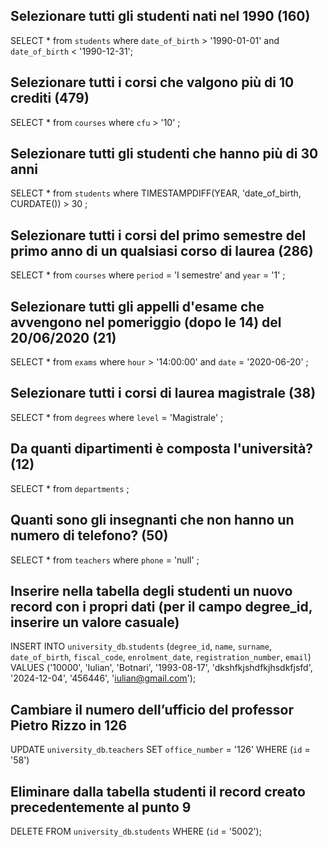 ## Selezionare tutti gli studenti nati nel 1990 (160)
SELECT *
from `students`
where `date_of_birth` > '1990-01-01'
and `date_of_birth` < '1990-12-31';



## Selezionare tutti i corsi che valgono più di 10 crediti (479)
SELECT *
from `courses`
where `cfu` > '10'
;


## Selezionare tutti gli studenti che hanno più di 30 anni


SELECT *
from `students`
where TIMESTAMPDIFF(YEAR, 'date_of_birth, CURDATE()) > 30
;

## Selezionare tutti i corsi del primo semestre del primo anno di un qualsiasi corso di laurea (286)

SELECT *
from `courses`
where `period` = 'I semestre'
and `year` = '1'
;

## Selezionare tutti gli appelli d'esame che avvengono nel pomeriggio (dopo le 14) del 20/06/2020 (21)


SELECT *
from `exams`
where `hour` > '14:00:00'
and `date` = '2020-06-20'
;

## Selezionare tutti i corsi di laurea magistrale (38)

SELECT *
from `degrees`
where `level` = 'Magistrale'
;

## Da quanti dipartimenti è composta l'università? (12)

SELECT *
from `departments`
;


## Quanti sono gli insegnanti che non hanno un numero di telefono? (50)

SELECT *
from `teachers`
where `phone` = 'null'
;



## Inserire nella tabella degli studenti un nuovo record con i propri dati (per il campo degree_id, inserire un valore casuale)

INSERT INTO `university_db`.`students` (`degree_id`, `name`, `surname`, `date_of_birth`, `fiscal_code`, `enrolment_date`, `registration_number`, `email`) 
VALUES ('10000', 'Iulian', 'Botnari', '1993-08-17', 'dkshfkjshdfkjhsdkfjsfd', '2024-12-04', '456446', 'iulian@gmail.com');

## Cambiare il numero dell’ufficio del professor Pietro Rizzo in 126

UPDATE `university_db`.`teachers` 
SET `office_number` = '126' 
WHERE (`id` = '58')

## Eliminare dalla tabella studenti il record creato precedentemente al punto 9

DELETE FROM `university_db`.`students` WHERE (`id` = '5002');

